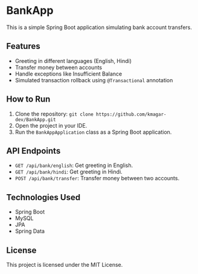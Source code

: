 # BankApp

This is a simple Spring Boot application simulating bank account transfers.

## Features

- Greeting in different languages (English, Hindi)
- Transfer money between accounts
- Handle exceptions like Insufficient Balance
- Simulated transaction rollback using `@Transactional` annotation

## How to Run

1. Clone the repository: `git clone https://github.com/kmagar-dev/BankApp.git`
2. Open the project in your IDE.
3. Run the `BankAppApplication` class as a Spring Boot application.

## API Endpoints

- `GET /api/bank/english`: Get greeting in English.
- `GET /api/bank/hindi`: Get greeting in Hindi.
- `POST /api/bank/transfer`: Transfer money between two accounts.

## Technologies Used

- Spring Boot
- MySQL
- JPA
- Spring Data

## License

This project is licensed under the MIT License.
